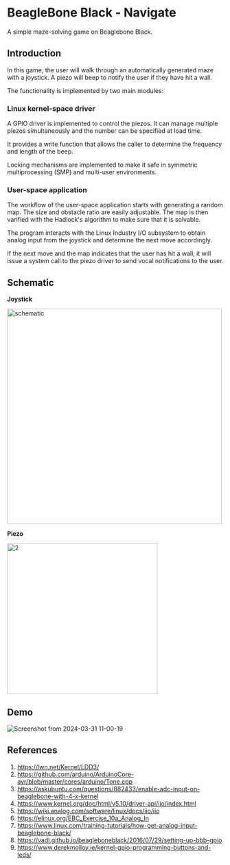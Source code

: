 # BeagleBone Black - Navigate
A simple maze-solving game on Beaglebone Black. 

## Introduction
In this game, the user will walk through an automatically generated maze with a joystick. 
A piezo will beep to notify the user if they have hit a wall. 

The functionality is implemented by two main modules:

### Linux kernel-space driver
A GPIO driver is implemented to control the piezos. It can manage multiple piezos simultaneously and the number can be specified at load time. 

It provides a write function that allows the caller to determine the frequency and length of the beep. 

Locking mechanisms are implemented to make it safe in symmetric multiprocessing (SMP) and multi-user environments. 

### User-space application
The workflow of the user-space application starts with generating a random map. The size and obstacle ratio are easily adjustable. The map is then varified with the Hadlock's algorithm to make sure that it is solvable. 

The program interacts with the Linux Industry I/O subsystem to obtain analog input from the joystick and determine the next move accordingly. 

If the next move and the map indicates that the user has hit a wall, it will issue a system call to the piezo driver to send vocal notifications to the user.  

## Schematic
**Joystick**

<img width="500" alt="schematic" src="https://github.com/Zixuan-Qiao/Navigate/assets/102449059/530bac0f-32ab-4d01-abe4-b10844a6202c">

**Piezo**

<img width="350" alt="2" src="https://github.com/Zixuan-Qiao/Navigate/assets/102449059/ad845501-ace8-4b36-9305-53ba1543a021">

## Demo
![Screenshot from 2024-03-31 11-00-19](https://github.com/Zixuan-Qiao/Navigate/assets/102449059/3e97fff4-bf04-470d-a443-28ec742e944f)

## References
1. https://lwn.net/Kernel/LDD3/
2. https://github.com/arduino/ArduinoCore-avr/blob/master/cores/arduino/Tone.cpp
3. https://askubuntu.com/questions/882433/enable-adc-input-on-beaglebone-with-4-x-kernel
4. https://www.kernel.org/doc/html/v5.10/driver-api/iio/index.html
5. https://wiki.analog.com/software/linux/docs/iio/iio
6. https://elinux.org/EBC_Exercise_10a_Analog_In
7. https://www.linux.com/training-tutorials/how-get-analog-input-beaglebone-black/
8. https://vadl.github.io/beagleboneblack/2016/07/29/setting-up-bbb-gpio
9. https://www.derekmolloy.ie/kernel-gpio-programming-buttons-and-leds/
